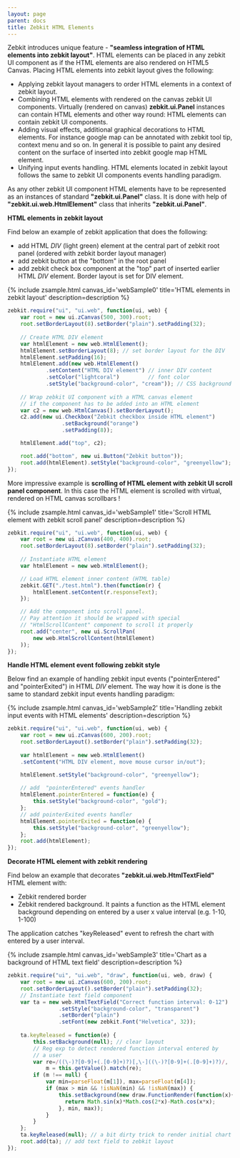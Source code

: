 ```yaml
---
layout: page
parent: docs
title: Zebkit HTML Elements
---
```


Zebkit introduces unique feature - __"seamless integration of HTML elements into zebkit layout"__.  HTML elements can be placed in any zebkit UI component as if the HTML elements are also rendered on HTML5 Canvas. Placing HTML elements into zebkit layout gives the following:

   * Applying zebkit layout managers to order HTML elements in a context of zebkit layout. 
   * Combining HTML elements with rendered on the canvas zebkit UI components. Virtually (rendered on canvas) __zebkit.ui.Panel__ instances can contain HTML elements and  other way round: HTML elements can contain zebkit UI components.
   * Adding visual effects, additional graphical decorations to HTML elements. For instance google map can be annotated with zebkit tool tip, context menu and so on. In general it is possible to paint any desired content on the surface of inserted into zebkit google map HTML element.
   * Unifying input events handling. HTML elements located in zebkit layout follows the same to zebkit UI components events handling paradigm.
 
As any other zebkit UI component HTML elements have to be represented as an instances of standard __"zebkit.ui.Panel"__ class. It is done with help of __"zebkit.ui.web.HtmlElement"__ class that inherits __"zebkit.ui.Panel"__.


__HTML elements in zebkit layout__ 

Find below an example of zebkit application that does the following:

   * add HTML _DIV_ (light green) element at the central part of zebkit root panel (ordered with zebkit border layout manager)
   * add zebkit button at the "bottom" in the root panel
   * add zebkit check box component at the "top" part of inserted earlier HTML _DIV_ element. Border layout is set for DIV element.  

{% include zsample.html canvas_id='webSample0' title='HTML elements in zebkit  layout' description=description %}                    

<script type="text/javascript">
zebkit.require("ui", "ui.web", function(ui, web) {
    var root = new ui.zCanvas("webSample0", 500, 300).root;
    root.setBorderLayout(8).setBorder("plain").setPadding(32);
    
    var htmlElement = new web.HtmlElement();
    htmlElement.setBorderLayout(8);
    htmlElement.setPadding(16);
    htmlElement.add(new web.HtmlElement()
                           .setContent("HTML DIV element")
                           .setColor("lightcoral")
                           .setStyle("background-color", "cream"));
    
    var c2 = new web.HtmlCanvas();
    c2.setBorderLayout();
    c2.add(new ui.Checkbox("Zebkit checkbox inside zebkit HTML element")
                 .setBackground("orange")
                 .setPadding(8));

    htmlElement.add("top", c2);

    root.add("bottom", new ui.Button("Zebkit button"));
    root.add(htmlElement).setStyle("background-color", "greenyellow");
});
</script>

```js
zebkit.require("ui", "ui.web", function(ui, web) {
    var root = new ui.zCanvas(500, 300).root;
    root.setBorderLayout(8).setBorder("plain").setPadding(32);
    
    // Create HTML DIV element
    var htmlElement = new web.HtmlElement();
    htmlElement.setBorderLayout(8); // set border layout for the DIV  
    htmlElement.setPadding(16);
    htmlElement.add(new web.HtmlElement()
            .setContent("HTML DIV element") // inner DIV content
            .setColor("lightcoral")         // font color
            .setStyle("background-color", "cream")); // CSS background
    
    // Wrap zebkit UI component with a HTML canvas element
    // if the component has to be added into an HTML element
    var c2 = new web.HtmlCanvas().setBorderLayout();
    c2.add(new ui.Checkbox("Zebkit checkbox inside HTML element")
                 .setBackground("orange")
                 .setPadding(8));

    htmlElement.add("top", c2);

    root.add("bottom", new ui.Button("Zebkit button"));
    root.add(htmlElement).setStyle("background-color", "greenyellow");
});
```


More impressive example is __scrolling of HTML element with zebkit UI scroll panel component__. In this case the HTML element is scrolled with virtual, rendered on HTML canvas scrollbars !  

{% include zsample.html canvas_id='webSample1' title='Scroll HTML element with zebkit scroll panel' description=description %}                    

<script type="text/javascript">
zebkit.require("ui", "ui.web", function(ui, web) {
    var root = new ui.zCanvas("webSample1", 400, 400).root;
    root.setBorderLayout(8).setBorder("plain").setPadding(32);
    
    var htmlElement = new web.HtmlElement();
    zebkit.GET("public/test.html").then(function(r) {
        htmlElement.setContent(r.responseText);        
    });

    root.add(new ui.ScrollPan(
        new web.HtmlScrollContent(htmlElement)
    ));
});
</script>


```js
zebkit.require("ui", "ui.web", function(ui, web) {
    var root = new ui.zCanvas(400, 400).root;
    root.setBorderLayout(8).setBorder("plain").setPadding(32);
    
    // Instantiate HTML element
    var htmlElement = new web.HtmlElement();

    // Load HTML element inner content (HTML table) 
    zebkit.GET("./test.html").then(function(r) {
        htmlElement.setContent(r.responseText);        
    });

    // Add the component into scroll panel.
    // Pay attention it should be wrapped with special 
    // "HtmlScrollContent" component to scroll it properly 
    root.add("center", new ui.ScrollPan(
        new web.HtmlScrollContent(htmlElement)
    ));
});
```


__Handle HTML element event following zebkit style__ 

Below find an example of handling zebkit input events ("pointerEntered" and "pointerExited") in HTML _DIV_ element. The way how it is done is the same to standard zebkit input events handling paradigm: 

{% include zsample.html canvas_id='webSample2' title='Handling zebkit input events with HTML elements' description=description %}                    

<script type="text/javascript">
    zebkit.require("ui", "ui.web", function(ui, web) {
        var root = new ui.zCanvas("webSample2", 600, 200).root;
        root.setBorderLayout().setBorder("plain").setPadding(32);
        var htmlElement = new web.HtmlElement()
        .setContent("HTML DIV element, move mouse cursor in/out");
        htmlElement.setStyle("background-color", "greenyellow");  
        
        htmlElement.pointerEntered = function(e) {
            this.setStyle("background-color", "gold");
        };    

        htmlElement.pointerExited = function(e) {
            this.setStyle("background-color", "greenyellow");
        };    
        root.add(htmlElement);
    });
</script> 

```js
zebkit.require("ui", "ui.web", function(ui, web) {
    var root = new ui.zCanvas(600, 200).root;
    root.setBorderLayout().setBorder("plain").setPadding(32);
    
    var htmlElement = new web.HtmlElement()
    .setContent("HTML DIV element, move mouse cursor in/out");

    htmlElement.setStyle("background-color", "greenyellow");  
    
    // add  "pointerEntered" events handler
    htmlElement.pointerEntered = function(e) {
        this.setStyle("background-color", "gold");
    };    
    // add pointerExited events handler
    htmlElement.pointerExited = function(e) {
        this.setStyle("background-color", "greenyellow");
    };    
    root.add(htmlElement);
});
```


__Decorate HTML element with zebkit rendering__ 

Find below an example that decorates __"zebkit.ui.web.HtmlTextField"__ HTML element with:

   * Zebkit rendered border
   * Zebkit rendered background. It paints a function as the HTML element background depending on entered by a user x value interval (e.g. 1-10, 1-100)
   
The application catches "keyReleased" event to refresh the chart with entered by a user interval. 

{% include zsample.html canvas_id='webSample3' title='Chart as a background of HTML text field' description=description %}                    

<script type="text/javascript">
    zebkit.require("ui", "ui.web", "draw", function(ui, web, draw) {
        var root = new ui.zCanvas("webSample3", 600, 300).root;
        root.setBorderLayout().setBorder("plain").setPadding(32);

        var ta = new web.HtmlTextField("Correct function interval: 0-12")
                    .setStyle("background-color", "transparent")
                    .setBorder("plain")  
                    .setFont(new zebkit.Font("Helvetica", 32));
          
        ta.keyReleased = function(e) {
            this.setBackground(null);
            var re=/((\-)?[0-9]+(.[0-9]+)?)[,\-]((\-)?[0-9]+(.[0-9]+)?)/,
                m = this.getValue().match(re);
            if (m !== null) {
                var min=parseFloat(m[1]), max=parseFloat(m[4]);
                if (max > min && !isNaN(min) && !isNaN(max)) {  
                    this.setBackground(new draw.FunctionRender(function(x) {
                        return Math.sin(x)*Math.cos(2*x)-Math.cos(x*x); 
                    }, min, max));
                }
            } 
        };    
        ta.keyReleased(null); 
        root.add(ta);
    });
</script>   


```js
zebkit.require("ui", "ui.web", "draw", function(ui, web, draw) {
    var root = new ui.zCanvas(600, 200).root;
    root.setBorderLayout().setBorder("plain").setPadding(32);
    // Instantiate text field component 
    var ta = new web.HtmlTextField("Correct function interval: 0-12")
                .setStyle("background-color", "transparent")
                .setBorder("plain")  
                .setFont(new zebkit.Font("Helvetica", 32));
      
    ta.keyReleased = function(e) {
        this.setBackground(null); // clear layout 
        // Reg exp to detect rendered function interval entered by 
        // a user
        var re=/((\-)?[0-9]+(.[0-9]+)?)[,\-]((\-)?[0-9]+(.[0-9]+)?)/,
            m = this.getValue().match(re);
        if (m !== null) {
            var min=parseFloat(m[1]), max=parseFloat(m[4]);
            if (max > min && !isNaN(min) && !isNaN(max)) {  
                this.setBackground(new draw.FunctionRender(function(x){
                  return Math.sin(x)*Math.cos(2*x)-Math.cos(x*x); 
                }, min, max));
            }
        } 
    };    
    ta.keyReleased(null); // a bit dirty trick to render initial chart
    root.add(ta); // add text field to zebkit layout
});
```


